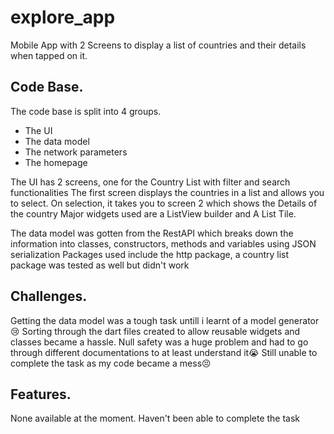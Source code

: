 # explore_app

Mobile App with 2 Screens to display a list of countries and their details when tapped on it.

## Code Base.
The code base is split into 4 groups.
- The UI
- The data model
- The network parameters
- The homepage

The UI has 2 screens, one for the Country List with filter and search functionalities
The first screen displays the  countries in a list and allows you to select. On selection, it takes you to screen 2 which shows the Details of the country
Major widgets used are a ListView builder and A List Tile.


The data model was gotten from the RestAPI which breaks down the information into classes, constructors, methods and variables using JSON serialization
Packages used include the http package, a country list package was tested as well but didn't work

## Challenges.
Getting the data model was a tough task untill i learnt of a model generator😢
Sorting through the dart files created to allow reusable widgets and classes became a hassle.
Null safety was a huge problem and had to go through different documentations to at least understand it😭
Still unable to complete the task as my code became a mess😣

## Features.
None available at the moment. Haven't been able to complete the task

